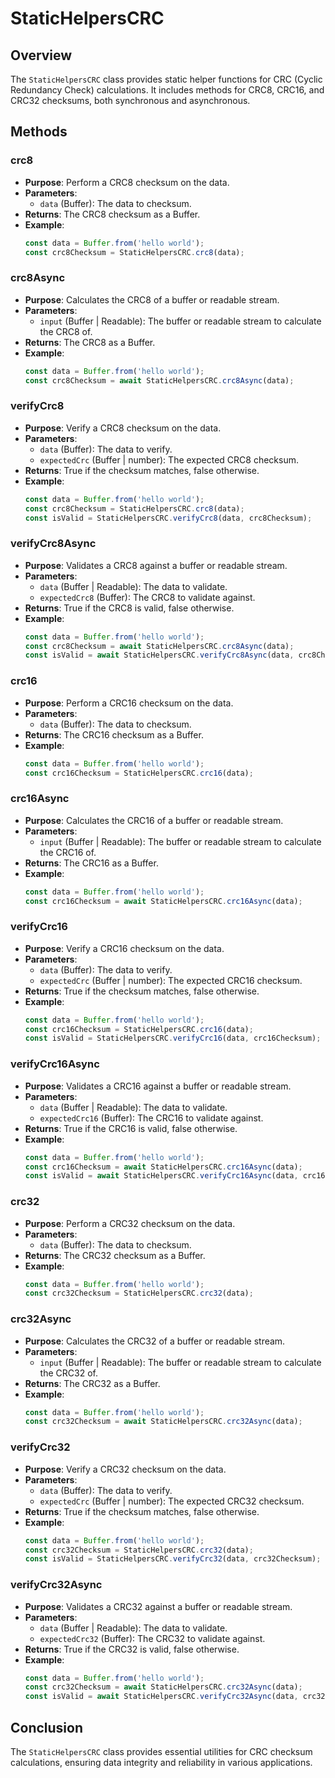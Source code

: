 # StaticHelpersCRC

## Overview

The `StaticHelpersCRC` class provides static helper functions for CRC (Cyclic Redundancy Check) calculations. It includes methods for CRC8, CRC16, and CRC32 checksums, both synchronous and asynchronous.

## Methods

### crc8

- **Purpose**: Perform a CRC8 checksum on the data.
- **Parameters**:
  - `data` (Buffer): The data to checksum.
- **Returns**: The CRC8 checksum as a Buffer.
- **Example**:
  ```typescript
  const data = Buffer.from('hello world');
  const crc8Checksum = StaticHelpersCRC.crc8(data);
  ```

### crc8Async

- **Purpose**: Calculates the CRC8 of a buffer or readable stream.
- **Parameters**:
  - `input` (Buffer | Readable): The buffer or readable stream to calculate the CRC8 of.
- **Returns**: The CRC8 as a Buffer.
- **Example**:
  ```typescript
  const data = Buffer.from('hello world');
  const crc8Checksum = await StaticHelpersCRC.crc8Async(data);
  ```

### verifyCrc8

- **Purpose**: Verify a CRC8 checksum on the data.
- **Parameters**:
  - `data` (Buffer): The data to verify.
  - `expectedCrc` (Buffer | number): The expected CRC8 checksum.
- **Returns**: True if the checksum matches, false otherwise.
- **Example**:
  ```typescript
  const data = Buffer.from('hello world');
  const crc8Checksum = StaticHelpersCRC.crc8(data);
  const isValid = StaticHelpersCRC.verifyCrc8(data, crc8Checksum);
  ```

### verifyCrc8Async

- **Purpose**: Validates a CRC8 against a buffer or readable stream.
- **Parameters**:
  - `data` (Buffer | Readable): The data to validate.
  - `expectedCrc8` (Buffer): The CRC8 to validate against.
- **Returns**: True if the CRC8 is valid, false otherwise.
- **Example**:
  ```typescript
  const data = Buffer.from('hello world');
  const crc8Checksum = await StaticHelpersCRC.crc8Async(data);
  const isValid = await StaticHelpersCRC.verifyCrc8Async(data, crc8Checksum);
  ```

### crc16

- **Purpose**: Perform a CRC16 checksum on the data.
- **Parameters**:
  - `data` (Buffer): The data to checksum.
- **Returns**: The CRC16 checksum as a Buffer.
- **Example**:
  ```typescript
  const data = Buffer.from('hello world');
  const crc16Checksum = StaticHelpersCRC.crc16(data);
  ```

### crc16Async

- **Purpose**: Calculates the CRC16 of a buffer or readable stream.
- **Parameters**:
  - `input` (Buffer | Readable): The buffer or readable stream to calculate the CRC16 of.
- **Returns**: The CRC16 as a Buffer.
- **Example**:
  ```typescript
  const data = Buffer.from('hello world');
  const crc16Checksum = await StaticHelpersCRC.crc16Async(data);
  ```

### verifyCrc16

- **Purpose**: Verify a CRC16 checksum on the data.
- **Parameters**:
  - `data` (Buffer): The data to verify.
  - `expectedCrc` (Buffer | number): The expected CRC16 checksum.
- **Returns**: True if the checksum matches, false otherwise.
- **Example**:
  ```typescript
  const data = Buffer.from('hello world');
  const crc16Checksum = StaticHelpersCRC.crc16(data);
  const isValid = StaticHelpersCRC.verifyCrc16(data, crc16Checksum);
  ```

### verifyCrc16Async

- **Purpose**: Validates a CRC16 against a buffer or readable stream.
- **Parameters**:
  - `data` (Buffer | Readable): The data to validate.
  - `expectedCrc16` (Buffer): The CRC16 to validate against.
- **Returns**: True if the CRC16 is valid, false otherwise.
- **Example**:
  ```typescript
  const data = Buffer.from('hello world');
  const crc16Checksum = await StaticHelpersCRC.crc16Async(data);
  const isValid = await StaticHelpersCRC.verifyCrc16Async(data, crc16Checksum);
  ```

### crc32

- **Purpose**: Perform a CRC32 checksum on the data.
- **Parameters**:
  - `data` (Buffer): The data to checksum.
- **Returns**: The CRC32 checksum as a Buffer.
- **Example**:
  ```typescript
  const data = Buffer.from('hello world');
  const crc32Checksum = StaticHelpersCRC.crc32(data);
  ```

### crc32Async

- **Purpose**: Calculates the CRC32 of a buffer or readable stream.
- **Parameters**:
  - `input` (Buffer | Readable): The buffer or readable stream to calculate the CRC32 of.
- **Returns**: The CRC32 as a Buffer.
- **Example**:
  ```typescript
  const data = Buffer.from('hello world');
  const crc32Checksum = await StaticHelpersCRC.crc32Async(data);
  ```

### verifyCrc32

- **Purpose**: Verify a CRC32 checksum on the data.
- **Parameters**:
  - `data` (Buffer): The data to verify.
  - `expectedCrc` (Buffer | number): The expected CRC32 checksum.
- **Returns**: True if the checksum matches, false otherwise.
- **Example**:
  ```typescript
  const data = Buffer.from('hello world');
  const crc32Checksum = StaticHelpersCRC.crc32(data);
  const isValid = StaticHelpersCRC.verifyCrc32(data, crc32Checksum);
  ```

### verifyCrc32Async

- **Purpose**: Validates a CRC32 against a buffer or readable stream.
- **Parameters**:
  - `data` (Buffer | Readable): The data to validate.
  - `expectedCrc32` (Buffer): The CRC32 to validate against.
- **Returns**: True if the CRC32 is valid, false otherwise.
- **Example**:
  ```typescript
  const data = Buffer.from('hello world');
  const crc32Checksum = await StaticHelpersCRC.crc32Async(data);
  const isValid = await StaticHelpersCRC.verifyCrc32Async(data, crc32Checksum);
  ```

## Conclusion

The `StaticHelpersCRC` class provides essential utilities for CRC checksum calculations, ensuring data integrity and reliability in various applications.
